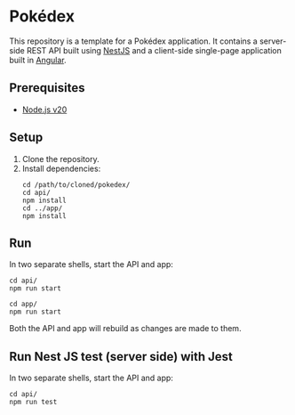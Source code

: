 # Pokédex

This repository is a template for a Pokédex application. It contains a server-side
REST API built using [NestJS](https://nestjs.com) and a client-side single-page
application built in [Angular](https://angular.dev).

## Prerequisites
* [Node.js v20](https://nodejs.org/en)

## Setup
1. Clone the repository.
2. Install dependencies:
    ```shell
    cd /path/to/cloned/pokedex/
    cd api/
    npm install
    cd ../app/
    npm install
    ```

## Run
In two separate shells, start the API and app:
```shell
cd api/
npm run start
```
```shell
cd app/
npm run start
```
Both the API and app will rebuild as changes are made to them.

## Run Nest JS test (server side) with Jest
In two separate shells, start the API and app:
```shell
cd api/
npm run test
```